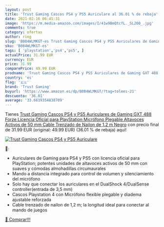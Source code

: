 ```yaml
---
layout: post
title: 'Trust Gaming Cascos PS4 y PS5 Auriculare al 36.01 % de rebaja'
date: 2021-02-16 06:41:31
image: 'https://m.media-amazon.com/images/I/41w9BmQtcfL._SL200_.jpg'
comments: true
category: ofertas
author: ring
slug: 'B084WLMKGT-es Trust Gaming Cascos PS4 y PS5 Auriculares de Gaming GXT...'
sku: 'B084WLMKGT-es'
tags: [ 'playstation','ps4','ps5', ]
actualPrice: 31.99 EUR
currency: EUR
price: 31.99
comparePrice: 49.99 EUR
prodname: 'Trust Gaming Cascos PS4 y PS5 Auriculares de Gaming GXT 488 Forze  Licencia Oficial para PlayStation  Micrófono Plegable  Altavoces Activos de 50 mm  Cable Trenzado de Nailon de 1.2 m  Negro'
country: 'es'
flag: '🇪🇸'
brand: 'Trust Gaming'
buyurl: 'https://www.amazon.es/dp/B084WLMKGT/?tag=tolees-21'
descuento: '36.01'
average: '33.6619354838709'
---
```


Tienes [Trust Gaming Cascos PS4 y PS5 Auriculares de Gaming GXT 488 Forze  Licencia Oficial para PlayStation  Micrófono Plegable  Altavoces Activos de 50 mm  Cable Trenzado de Nailon de 1.2 m  Negro](https://www.amazon.es/dp/B084WLMKGT/?tag=tolees-21) con precio final de  31.99 EUR (original: 49.99 EUR) (36.01 %  de rebaja) aqui!

[![Trust Gaming Cascos PS4 y PS5 Auriculare](https://m.media-amazon.com/images/I/41w9BmQtcfL._SL200_.jpg)](https://www.amazon.es/dp/B084WLMKGT/?tag=tolees-21)

🔎:

- Auriculares de Gaming para PS4 y PS5 con licencia oficial para PlayStation; potentes unidades de altavoces activos de 50 mm con suaves y cómodas almohadillas circumaurales
- Mando a distancia integrado para control de volumen y silenciamiento del micrófono
- Solo hay que conectar los auriculares en el DualShock 4/DualSense controller(entrada de 3,5 mm)
- Cascos Playstation 4 con Micrófono flexible plegable y diadema ajustable reforzada
- Cable trenzado de nailon de 1,2 m; la longitud ideal para conectar al mando de juegos

[🛒 Comprar!!!](https://www.amazon.es/dp/B084WLMKGT/?tag=tolees-21)
